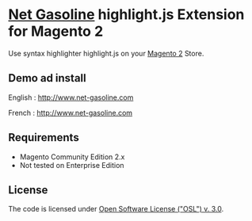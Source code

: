 # [Net Gasoline](http://net-gasoline.com/) highlight.js Extension for Magento 2

Use syntax highlighter highlight.js on your [Magento 2](http://magento.com/) Store.


## Demo ad install
 English : http://www.net-gasoline.com
 
 French : http://www.net-gasoline.com
 

## Requirements
  * Magento Community Edition 2.x 
  * Not tested on Enterprise Edition


## License
The code is licensed under [Open Software License ("OSL") v. 3.0](http://opensource.org/licenses/osl-3.0.php).
